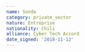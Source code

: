 ```yaml
---
name: Sonda
category: private_sector
nature: Entreprise
nationality: Chili
alliance: Cyber Tech Accord
date_signed: '2018-11-12'
---
```

    